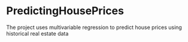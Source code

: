 # PredictingHousePrices
The project uses multivariable regression to predict house prices using historical real estate data
